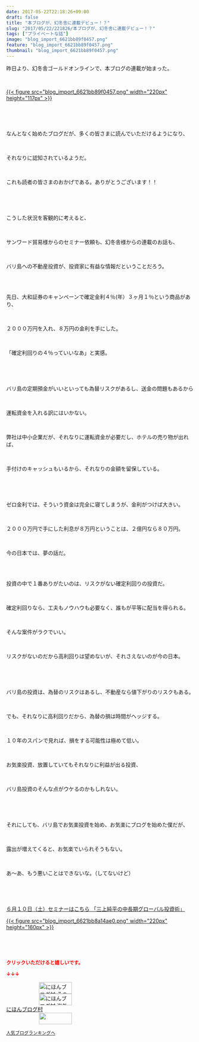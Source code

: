 ```yaml
---
date: 2017-05-22T22:18:26+09:00
draft: false
title: "本ブログが、幻冬舎に連載デビュー！？"
slug: "2017/05/22/221826/本ブログが、幻冬舎に連載デビュー！？"
tags: ["プライベートな話"]
image: "blog_import_6621bb89f0457.png"
feature: "blog_import_6621bb89f0457.png"
thumbnail: "blog_import_6621bb89f0457.png"
---
```

<p>昨日より、幻冬舎ゴールドオンラインで、本ブログの連載が始まった。</p><p> </p><p><a href="9278" target="_blank">{{< figure src="blog_import_6621bb89f0457.png" width="220px" height="117px" >}}</a></p><p> </p><p> </p><p>なんとなく始めたブログだが、多くの皆さまに読んでいただけるようになり、</p><p> </p><p>それなりに認知されているようだ。</p><p> </p><p>これも読者の皆さまのおかげである。ありがとうございます！！</p><p> </p><p> </p><p>こうした状況を客観的に考えると、</p><p> </p><p>サンワード貿易様からのセミナー依頼も、幻冬舎様からの連載のお話も、</p><p> </p><p>バリ島への不動産投資が、投資家に有益な情報だということだろう。</p><p> </p><p><br/>先日、大和証券のキャンペーンで確定金利４％(年）３ヶ月１％という商品があり、</p><p> </p><p>２０００万円を入れ、８万円の金利を手にした。</p><p> </p><p>「確定利回りの４％っていいなあ」と実感。</p><p> </p><p> </p><p>バリ島の定期預金がいいといっても為替リスクがあるし、送金の問題もあるから</p><p> </p><p>運転資金を入れる訳にはいかない。</p><p> </p><p>弊社は中小企業だが、それなりに運転資金が必要だし、ホテルの売り物が出れば、</p><p> </p><p>手付けのキャッシュもいるから、それなりの金額を留保している。</p><p> </p><p> </p><p>ゼロ金利では、そういう資金は完全に寝てしまうが、金利がつけば大きい。</p><p> </p><p>２０００万円で手にした利息が８万円ということは、２億円なら８０万円。</p><p> </p><p>今の日本では、夢の話だ。</p><p> </p><p><br/>投資の中で１番ありがたいのは、リスクがない確定利回りの投資だ。</p><p> </p><p>確定利回りなら、工夫もノウハウも必要なく、誰もが平等に配当を得られる。</p><p> </p><p>そんな案件がラクでいい。</p><p> </p><p>リスクがないのだから高利回りは望めないが、それさえないのが今の日本。</p><p> </p><p> </p><p>バリ島の投資は、為替のリスクはあるし、不動産なら値下がりのリスクもある。</p><p> </p><p>でも、それなりに高利回りだから、為替の損は時間がヘッジする。</p><p> </p><p>１０年のスパンで見れば、損をする可能性は極めて低い。</p><p> </p><p>お気楽投資、放置していてもそれなりに利益が出る投資、</p><p> </p><p>バリ島投資のそんな点がウケるのかもしれない。</p><p> </p><p> </p><p>それにしても、バリ島でお気楽投資を始め、お気楽にブログを始めた僕だが、</p><p> </p><p>露出が増えてくると、お気楽でいられそうもない。</p><p> </p><p>あ～あ、もう悪いことはできないな。（してないけど）</p><p> </p><p> </p><p><a href="10_ek" target="_blank">６月１０日（土）セミナーはこちら 「三上純平の中長期グローバル投資術」</a></p><p><a href="10_ek" target="_blank">{{< figure src="blog_import_6621bb8a14ae0.png" width="220px" height="160px" >}}</a></p><p> </p><p> </p><p><font color="#ff0000" size="2"><strong>クリックいただけると嬉しいです。</strong></font></p><p><font color="#ff0000" size="2"><strong>↓↓↓</strong></font></p><p><a href="ranking.html?p_cid=01260127" id="&amp;blogmura_banner" target="_blank"><img alt="にほんブログ村 その他生活ブログ 不動産投資へ" border="0" height="31" src="data:image/svg+xml;charset=utf-8,%3Csvg%20xmlns%3D%22http%3A%2F%2Fwww.w3.org%2F2000%2Fsvg%22%20title%3D%22Placeholder%20for%20Images%22%20role%3D%22presentation%22%20viewBox%3D%220%200%2088%2031%22%20%2F%3E" width="88" data-src="//life.blogmura.com/hudousantoushi/img/hudousantoushi88_31.gif" style="aspect-ratio: auto 88 / 31;"/><noscript><img alt="にほんブログ村 その他生活ブログ 不動産投資へ" border="0" height="31" src="//life.blogmura.com/hudousantoushi/img/hudousantoushi88_31.gif" width="88"></noscript></a><br/><a href="ranking.html?p_cid=01260127" target="_blank"><img alt="にほんブログ村 海外生活ブログ バリ島情報へ" border="0" height="31" src="data:image/svg+xml;charset=utf-8,%3Csvg%20xmlns%3D%22http%3A%2F%2Fwww.w3.org%2F2000%2Fsvg%22%20title%3D%22Placeholder%20for%20Images%22%20role%3D%22presentation%22%20viewBox%3D%220%200%2088%2031%22%20%2F%3E" width="88" data-src="https://img-proxy.blog-video.jp/images?url=http%3A%2F%2Foverseas.blogmura.com%2Fbali%2Fimg%2Fbali88_31.gif" style="aspect-ratio: auto 88 / 31;"/><noscript><img alt="にほんブログ村 海外生活ブログ バリ島情報へ" border="0" height="31" src="https://img-proxy.blog-video.jp/images?url=http%3A%2F%2Foverseas.blogmura.com%2Fbali%2Fimg%2Fbali88_31.gif" width="88"></noscript></a><br/><a href="ranking.html?p_cid=01260127" target="_blank">にほんブログ村</a><br/><a href="link.php?1804582" title="人気ブログランキングへ"><img border="0" height="31" src="data:image/svg+xml;charset=utf-8,%3Csvg%20xmlns%3D%22http%3A%2F%2Fwww.w3.org%2F2000%2Fsvg%22%20title%3D%22Placeholder%20for%20Images%22%20role%3D%22presentation%22%20viewBox%3D%220%200%2088%2031%22%20%2F%3E" width="88" data-src="https://blog.with2.net/img/banner/banner_22.gif" style="aspect-ratio: auto 88 / 31;"/><noscript><img border="0" height="31" src="https://blog.with2.net/img/banner/banner_22.gif" width="88"></noscript></a></p><p><a href="link.php?1804582" style="font-size: 12px;">人気ブログランキングへ</a></p>

